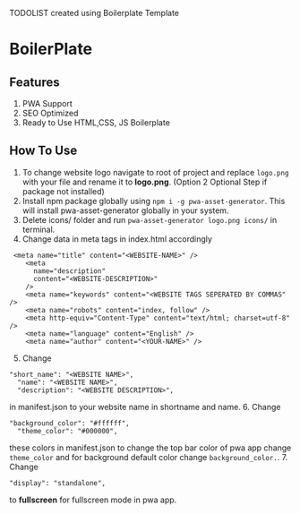 TODOLIST created using Boilerplate Template
# BoilerPlate

## Features

1. PWA Support
2. SEO Optimized
3. Ready to Use HTML,CSS, JS Boilerplate

## How To Use

1. To change website logo navigate to root of project and replace `logo.png` with your file and rename it to **logo.png**.
   (Option 2 Optional Step if package not installed)
2. Install npm package globally using `npm i -g pwa-asset-generator`. This will install pwa-asset-generator globally in your system.
3. Delete icons/ folder and run `pwa-asset-generator logo.png icons/` in terminal.
4. Change data in meta tags in index.html accordingly

```
 <meta name="title" content="<WEBSITE-NAME>" />
    <meta
      name="description"
      content="<WEBSITE-DESCRIPTION>"
    />
    <meta name="keywords" content="<WEBSITE TAGS SEPERATED BY COMMAS" />
    <meta name="robots" content="index, follow" />
    <meta http-equiv="Content-Type" content="text/html; charset=utf-8" />
    <meta name="language" content="English" />
    <meta name="author" content="<YOUR-NAME>" />
```

5. Change

```
"short_name": "<WEBSITE NAME>",
  "name": "<WEBSITE NAME>",
  "description": "<WEBSITE DESCRIPTION>",
```

in manifest.json to your website name in shortname and name. 6. Change

```
"background_color": "#ffffff",
  "theme_color": "#000000",
```

these colors in manifest.json to change the top bar color of pwa app change `theme_color` and for background default color change `background_color.`. 7. Change

```
"display": "standalone",
```

to **fullscreen** for fullscreen mode in pwa app.
